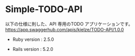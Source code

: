 # Simple-TODO-API

以下の仕様に則した、API 専用のTODO アプリケーションです。
https://app.swaggerhub.com/apis/kielze/TODO-API/1.0.0


* Ruby version : 2.5.0

* Rails version : 5.2.0

